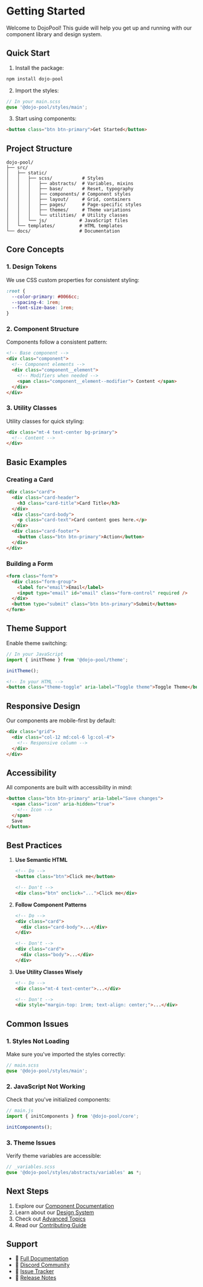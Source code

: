 # Getting Started

Welcome to DojoPool! This guide will help you get up and running with our component library and design system.

## Quick Start

1. Install the package:

```bash
npm install dojo-pool
```

2. Import the styles:

```scss
// In your main.scss
@use '@dojo-pool/styles/main';
```

3. Start using components:

```html
<button class="btn btn-primary">Get Started</button>
```

## Project Structure

```
dojo-pool/
├── src/
│   ├── static/
│   │   ├── scss/           # Styles
│   │   │   ├── abstracts/  # Variables, mixins
│   │   │   ├── base/       # Reset, typography
│   │   │   ├── components/ # Component styles
│   │   │   ├── layout/     # Grid, containers
│   │   │   ├── pages/      # Page-specific styles
│   │   │   ├── themes/     # Theme variations
│   │   │   └── utilities/  # Utility classes
│   │   └── js/            # JavaScript files
│   └── templates/         # HTML templates
└── docs/                  # Documentation
```

## Core Concepts

### 1. Design Tokens

We use CSS custom properties for consistent styling:

```scss
:root {
  --color-primary: #0066cc;
  --spacing-4: 1rem;
  --font-size-base: 1rem;
}
```

### 2. Component Structure

Components follow a consistent pattern:

```html
<!-- Base component -->
<div class="component">
  <!-- Component elements -->
  <div class="component__element">
    <!-- Modifiers when needed -->
    <span class="component__element--modifier"> Content </span>
  </div>
</div>
```

### 3. Utility Classes

Utility classes for quick styling:

```html
<div class="mt-4 text-center bg-primary">
  <!-- Content -->
</div>
```

## Basic Examples

### Creating a Card

```html
<div class="card">
  <div class="card-header">
    <h3 class="card-title">Card Title</h3>
  </div>
  <div class="card-body">
    <p class="card-text">Card content goes here.</p>
  </div>
  <div class="card-footer">
    <button class="btn btn-primary">Action</button>
  </div>
</div>
```

### Building a Form

```html
<form class="form">
  <div class="form-group">
    <label for="email">Email</label>
    <input type="email" id="email" class="form-control" required />
  </div>
  <button type="submit" class="btn btn-primary">Submit</button>
</form>
```

## Theme Support

Enable theme switching:

```javascript
// In your JavaScript
import { initTheme } from '@dojo-pool/theme';

initTheme();
```

```html
<!-- In your HTML -->
<button class="theme-toggle" aria-label="Toggle theme">Toggle Theme</button>
```

## Responsive Design

Our components are mobile-first by default:

```html
<div class="grid">
  <div class="col-12 md:col-6 lg:col-4">
    <!-- Responsive column -->
  </div>
</div>
```

## Accessibility

All components are built with accessibility in mind:

```html
<button class="btn btn-primary" aria-label="Save changes">
  <span class="icon" aria-hidden="true">
    <!-- Icon -->
  </span>
  Save
</button>
```

## Best Practices

1. **Use Semantic HTML**

   ```html
   <!-- Do -->
   <button class="btn">Click me</button>

   <!-- Don't -->
   <div class="btn" onclick="...">Click me</div>
   ```

2. **Follow Component Patterns**

   ```html
   <!-- Do -->
   <div class="card">
     <div class="card-body">...</div>
   </div>

   <!-- Don't -->
   <div class="card">
     <div class="body">...</div>
   </div>
   ```

3. **Use Utility Classes Wisely**

   ```html
   <!-- Do -->
   <div class="mt-4 text-center">...</div>

   <!-- Don't -->
   <div style="margin-top: 1rem; text-align: center;">...</div>
   ```

## Common Issues

### 1. Styles Not Loading

Make sure you've imported the styles correctly:

```scss
// main.scss
@use '@dojo-pool/styles/main';
```

### 2. JavaScript Not Working

Check that you've initialized components:

```javascript
// main.js
import { initComponents } from '@dojo-pool/core';

initComponents();
```

### 3. Theme Issues

Verify theme variables are accessible:

```scss
// _variables.scss
@use '@dojo-pool/styles/abstracts/variables' as *;
```

## Next Steps

1. Explore our [Component Documentation](../components/README.md)
2. Learn about our [Design System](../styles/README.md)
3. Check out [Advanced Topics](advanced/README.md)
4. Read our [Contributing Guide](contributing/README.md)

## Support

- 📖 [Full Documentation](https://docs.dojopool.com)
- 💬 [Discord Community](https://discord.gg/dojopool)
- 🐛 [Issue Tracker](https://github.com/your-org/dojo-pool/issues)
- 📝 [Release Notes](../CHANGELOG.md)
